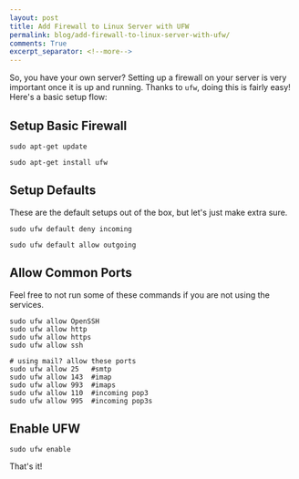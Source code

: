 ```yaml
---
layout: post
title: Add Firewall to Linux Server with UFW
permalink: blog/add-firewall-to-linux-server-with-ufw/
comments: True
excerpt_separator: <!--more-->
---
```


So, you have your own server? Setting up a firewall on your server is very important once it is up and running. Thanks to `ufw`, doing this is fairly easy! Here's a basic setup flow:

## Setup Basic Firewall

`sudo apt-get update`

`sudo apt-get install ufw`

## Setup Defaults

These are the default setups out of the box, but let's just make extra sure.

`sudo ufw default deny incoming`

`sudo ufw default allow outgoing`

## Allow Common Ports

Feel free to not run some of these commands if you are not using the services.

```shell
sudo ufw allow OpenSSH
sudo ufw allow http
sudo ufw allow https
sudo ufw allow ssh

# using mail? allow these ports
sudo ufw allow 25   #smtp
sudo ufw allow 143  #imap
sudo ufw allow 993  #imaps
sudo ufw allow 110  #incoming pop3
sudo ufw allow 995  #incoming pop3s
```

## Enable UFW

`sudo ufw enable`

That's it!
